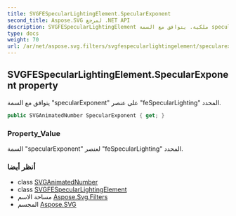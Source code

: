 ```yaml
---
title: SVGFESpecularLightingElement.SpecularExponent
second_title: Aspose.SVG لمرجع .NET API
description: SVGFESpecularLightingElement ملكية. يتوافق مع السمة specularExponent على عنصر feSpecularLighting المحدد.
type: docs
weight: 70
url: /ar/net/aspose.svg.filters/svgfespecularlightingelement/specularexponent/
---
```

## SVGFESpecularLightingElement.SpecularExponent property

يتوافق مع السمة "specularExponent" على عنصر "feSpecularLighting" المحدد.

```csharp
public SVGAnimatedNumber SpecularExponent { get; }
```

### Property_Value

السمة "specularExponent" لعنصر "feSpecularLighting" المحدد.

### أنظر أيضا

* class [SVGAnimatedNumber](../../../aspose.svg.datatypes/svganimatednumber/)
* class [SVGFESpecularLightingElement](../)
* مساحة الاسم [Aspose.Svg.Filters](../../svgfespecularlightingelement/)
* المجسم [Aspose.SVG](../../../)


